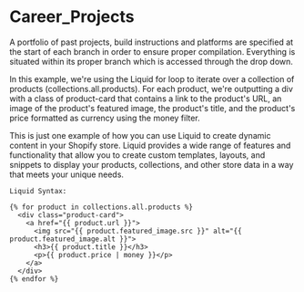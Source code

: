 # Career_Projects
A portfolio of past projects, build instructions and platforms are specified at the start of each branch in order to ensure proper compilation.  Everything is situated within its proper branch which is accessed through the drop down.   

    
In this example, we're using the Liquid for loop to iterate over a collection of products (collections.all.products). For each product, we're outputting a div with a class of product-card that contains a link to the product's URL, an image of the product's featured image, the product's title, and the product's price formatted as currency using the money filter.

This is just one example of how you can use Liquid to create dynamic content in your Shopify store. Liquid provides a wide range of features and functionality that allow you to create custom templates, layouts, and snippets to display your products, collections, and other store data in a way that meets your unique needs.

    Liquid Syntax: 
    
    {% for product in collections.all.products %}
      <div class="product-card">
        <a href="{{ product.url }}">
          <img src="{{ product.featured_image.src }}" alt="{{ product.featured_image.alt }}">
          <h3>{{ product.title }}</h3>
          <p>{{ product.price | money }}</p>
        </a>
      </div>
    {% endfor %}






